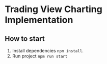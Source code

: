 # Trading View Charting Implementation

## How to start

1. Install dependencies `npm install`.
2. Run project `npm run start`
